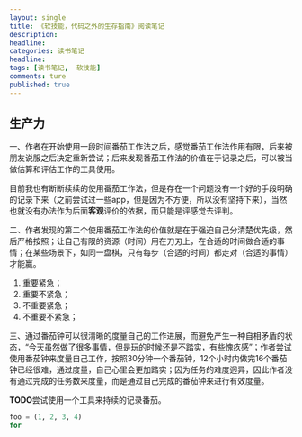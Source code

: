 ```yaml
---
layout: single
title: 《软技能，代码之外的生存指南》阅读笔记
description:
headline:
categories: 读书笔记
headline:
tags: [读书笔记,  软技能]
comments: ture
published: true
---
```


## 生产力
一、作者在开始使用一段时间番茄工作法之后，感觉番茄工作法作用有限，后来被朋友说服之后决定重新尝试；后来发现番茄工作法的价值在于记录之后，可以被当做估算和评估工作的工具使用。

目前我也有断断续续的使用番茄工作法，但是存在一个问题没有一个好的手段明确的记录下来（之前尝试过一些app，但是因为不方便，所以没有坚持下来），当然也就没有办法作为后面**客观**评价的依据，而只能是评感觉去评判。

二、作者发现的第二个使用番茄工作法的价值就是在于强迫自己分清楚优先级，然后严格按照；让自己有限的资源（时间）用在刀刃上，在合适的时间做合适的事情；在某些场景下，如同一盘棋，只有每步（合适的时间）都走对（合适的事情）才能赢。

1. 重要紧急；
2. 重要不紧急；
3. 不重要紧急；
4. 不重要不紧急；

三、通过番茄钟可以很清晰的度量自己的工作进展，而避免产生一种自相矛盾的状态，“今天虽然做了很多事情，但是玩的时候还是不踏实，有些愧疚感”；作者尝试使用番茄钟来度量自己工作，按照30分钟一个番茄钟，12个小时内做完16个番茄钟已经很难，通过度量，自己心里会更加踏实；因为任务的难度迥异，因此作者没有通过完成的任务数来度量，而是通过自己完成的番茄钟来进行有效度量。

**TODO**尝试使用一个工具来持续的记录番茄。

~~~python
foo = (1, 2, 3, 4)
for 
~~~
